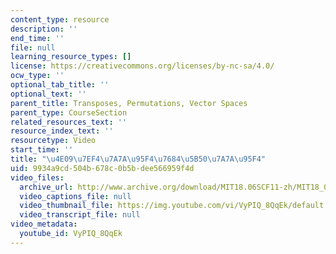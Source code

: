 ```yaml
---
content_type: resource
description: ''
end_time: ''
file: null
learning_resource_types: []
license: https://creativecommons.org/licenses/by-nc-sa/4.0/
ocw_type: ''
optional_tab_title: ''
optional_text: ''
parent_title: Transposes, Permutations, Vector Spaces
parent_type: CourseSection
related_resources_text: ''
resource_index_text: ''
resourcetype: Video
start_time: ''
title: "\u4E09\u7EF4\u7A7A\u95F4\u7684\u5B50\u7A7A\u95F4"
uid: 9934a9cd-504b-678c-0b5b-dee566959f4d
video_files:
  archive_url: http://www.archive.org/download/MIT18.06SCF11-zh/MIT18_06SC_110607_L3_zh-hans-cmn_300k.mp4
  video_captions_file: null
  video_thumbnail_file: https://img.youtube.com/vi/VyPIQ_8QqEk/default.jpg
  video_transcript_file: null
video_metadata:
  youtube_id: VyPIQ_8QqEk
---
```

